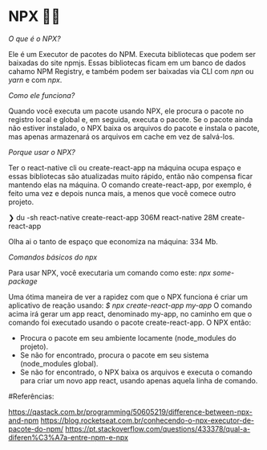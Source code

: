 # NPX 👩‍💻

*O que é o NPX?* 

Ele é um Executor de pacotes do NPM.
Executa bibliotecas que podem ser baixadas do site npmjs. 
Essas bibliotecas ficam em um banco de dados cahamo NPM Registry, e também podem ser baixadas via CLI com _npn_ ou _yarn_ e com _npx_.

*Como ele funciona?*

Quando você executa um pacote usando NPX, ele procura o pacote no registro local e global e, em seguida, executa o pacote.
Se o pacote ainda não estiver instalado, o NPX baixa os arquivos do pacote e instala o pacote, mas apenas armazenará os arquivos em cache em vez de salvá-los.

*Porque usar o NPX?*

Ter o react-native cli ou create-react-app na máquina ocupa espaço e essas bibliotecas são atualizadas muito rápido, então não compensa ficar mantendo elas na máquina. O comando create-react-app, por exemplo, é feito uma vez e depois nunca mais, a menos que você comece outro projeto.

❯ du -sh react-native create-react-app 
306M	react-native
 28M	create-react-app

Olha ai o tanto de espaço que economiza na máquina: 334 Mb.

*Comandos básicos do npx*

Para usar NPX, você executaria um comando como este:
_npx some-package_

Uma ótima maneira de ver a rapidez com que o NPX funciona é criar um aplicativo de reação usando:
_$ npx create-react-app my-app_
O comando acima irá gerar um app react, denominado my-app, no caminho em que o comando foi executado usando o pacote create-react-app. O NPX então:

- Procura o pacote em seu ambiente locamente (node_modules do projeto).
- Se não for encontrado, procura o pacote em seu sistema (node_modules global).
- Se não for encontrado, o NPX baixa os arquivos e executa o comando para criar um novo app react, usando apenas aquela linha de comando.

#Referências:

https://qastack.com.br/programming/50605219/difference-between-npx-and-npm
https://blog.rocketseat.com.br/conhecendo-o-npx-executor-de-pacote-do-npm/
https://pt.stackoverflow.com/questions/433378/qual-a-diferen%C3%A7a-entre-npm-e-npx